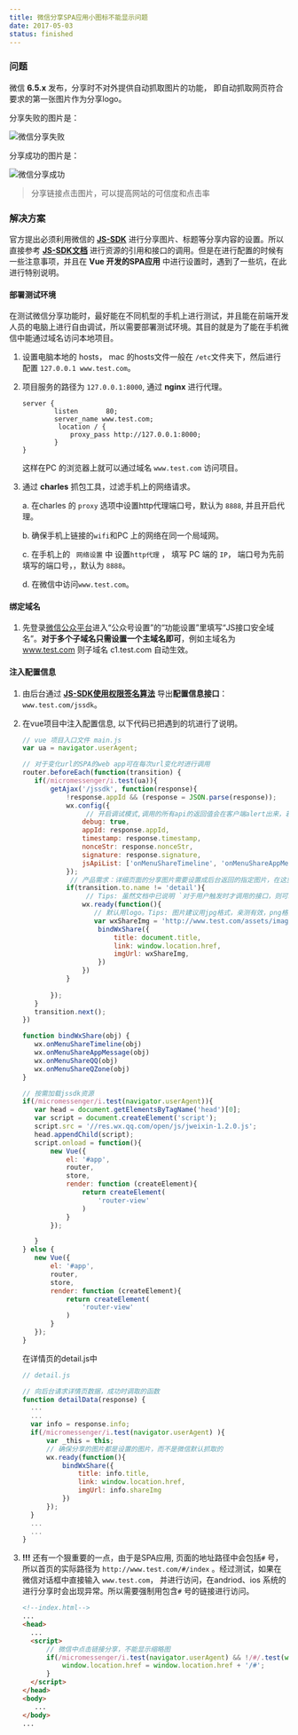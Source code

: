```yaml
---
title: 微信分享SPA应用小图标不能显示问题
date: 2017-05-03
status: finished
---
```


### 问题

微信 **6.5.x** 发布，分享时不对外提供自动抓取图片的功能， 即自动抓取网页符合要求的第一张图片作为分享logo。

分享失败的图片是：

![微信分享失败][微信分享失败]

分享成功的图片是：

![微信分享成功][微信分享成功]



> 分享链接点击图片，可以提高网站的可信度和点击率  



### 解决方案

官方提出必须利用微信的 **[JS-SDK][JS-SDK]** 进行分享图片、标题等分享内容的设置。所以直接参考 **[JS-SDK文档][JS-SDK]**  进行资源的引用和接口的调用。但是在进行配置的时候有一些注意事项，并且在  **Vue 开发的SPA应用**  中进行设置时，遇到了一些坑，在此进行特别说明。



#### 部署测试环境

在测试微信分享功能时，最好能在不同机型的手机上进行测试，并且能在前端开发人员的电脑上进行自由调试，所以需要部署测试环境。其目的就是为了能在手机微信中能通过域名访问本地项目。

1. 设置电脑本地的 hosts， mac 的hosts文件一般在 `/etc`文件夹下，然后进行配置 `127.0.0.1 www.test.com`。

2. 项目服务的路径为 `127.0.0.1:8000`, 通过 **nginx** 进行代理。

   ```nginx
   server {
           listen       80;
           server_name www.test.com;
     		location / {
               proxy_pass http://127.0.0.1:8000;
           }
   }
   ```

   这样在PC 的浏览器上就可以通过域名 `www.test.com` 访问项目。

3. 通过 **charles** 抓包工具，过滤手机上的网络请求。

   a. 在charles 的 `proxy` 选项中设置http代理端口号，默认为 `8888`, 并且开启代理。

   b. 确保手机上链接的`wifi`和PC 上的网络在同一个局域网。

   c. 在手机上的 ` 网络设置` 中 设置`http代理` ， 填写 PC 端的 `IP`， 端口号为先前填写的端口号，，默认为 `8888`。

   d. 在微信中访问`www.test.com`。



#### 绑定域名

1. 先登录[微信公众平台](http://mp.weixin.qq.com/)进入“公众号设置”的“功能设置”里填写“JS接口安全域名”。**对于多个子域名只需设置一个主域名即可**，例如主域名为 www.test.com 则子域名 c1.test.com 自动生效。

#### 注入配置信息

1. 由后台通过 **[JS-SDK使用权限签名算法](JS-SDK)** 导出**配置信息接口**： `www.test.com/jssdk`。

2. 在vue项目中注入配置信息, 以下代码已把遇到的坑进行了说明。

    ```javascript
   // vue 项目入口文件 main.js
   var ua = navigator.userAgent;

   // 对于变化url的SPA的web app可在每次url变化时进行调用
   router.beforeEach(function(transition) {
       if(/micromessenger/i.test(ua)){
           getAjax('/jssdk', function(response){
               !response.appId && (response = JSON.parse(response));
               wx.config({
                 	// 开启调试模式,调用的所有api的返回值会在客户端alert出来，若要查看传入的参数，可以在pc端打开，参数信息会通过log打出，仅在pc端时才会打印。
                   debug: true, 
                   appId: response.appId,
                   timestamp: response.timestamp,
                   nonceStr: response.nonceStr,
                   signature: response.signature,
                   jsApiList: ['onMenuShareTimeline', 'onMenuShareAppMessage', 'onMenuShareQQ', 'onMenuShareQZone']
               });
              	// 产品需求：详细页面的分享图片需要设置成后台返回的指定图片，在这里分享详细页面不设置成默认的logo
               if(transition.to.name != 'detail'){
                 	// Tips: 虽然文档中已说明 `对于用户触发时才调用的接口，则可以直接调用，不需要放在ready函数中`。 但是经过测试，分享的事件绑定还是需要在wx.ready 方法中，确保分享的图片都是设置的图片，而不是微信默认抓取的。
                   wx.ready(function(){
                      // 默认用logo。Tips: 图片建议用jpg格式，亲测有效，png格式无效。
                      var wxShareImg = 'http://www.test.com/assets/images/logo.jpg';
                       bindWxShare({
                           title: document.title,
                           link: window.location.href,
                           imgUrl: wxShareImg,
                       })
                   })
               }
               
           });
       }
       transition.next();
   })

   function bindWxShare(obj) {
       wx.onMenuShareTimeline(obj)
       wx.onMenuShareAppMessage(obj)
       wx.onMenuShareQQ(obj)
       wx.onMenuShareQZone(obj)
   }

   // 按需加载jssdk资源
   if(/micromessenger/i.test(navigator.userAgent)){
       var head = document.getElementsByTagName('head')[0];
       var script = document.createElement('script');
       script.src = '//res.wx.qq.com/open/js/jweixin-1.2.0.js';
       head.appendChild(script);
       script.onload = function(){
           new Vue({
               el: '#app',
               router,
               store,
               render: function (createElement){
                   return createElement(
                       'router-view'
                   )
               }
           });

       }
   } else {
       new Vue({
           el: '#app',
           router,
           store,
           render: function (createElement){
               return createElement(
                   'router-view'
               )
           }
       });
   }
    ```

   在详情页的detail.js中

   ```javascript
   // detail.js

   // 向后台请求详情页数据，成功时调取的函数
   function detailData(response) {
     ...
     ...
     var info = response.info;
     if(/micromessenger/i.test(navigator.userAgent) ){
         var _this = this;
         // 确保分享的图片都是设置的图片，而不是微信默认抓取的
         wx.ready(function(){
             bindWxShare({
                 title: info.title,
                 link: window.location.href,
                 imgUrl: info.shareImg
             })
         });
     }
     ...
     ...
   }
   ```



4. **!!!**  还有一个狠重要的一点，由于是SPA应用, 页面的地址路径中会包括`#` 号，所以首页的实际路径为 `http://www.test.com/#/index` 。经过测试，如果在微信对话框中直接输入 `www.test.com`， 并进行访问，在andriod、ios 系统的进行分享时会出现异常。所以需要强制用包含`#` 号的链接进行访问。

   ```html
   <!--index.html-->
   ...
   <head>
     ...
     <script>
         // 微信中点击链接分享，不能显示缩略图
         if(/micromessenger/i.test(navigator.userAgent) && !/#/.test(window.location.href)){
             window.location.href = window.location.href + '/#';
         }
     </script>
   </head>
   <body>
      ...
   </body>
   ...
   ```

   ​

[微信分享失败]: https://jasonchen1982.github.io/blog/source/wxshare/wxshare1.png	"微信分享失败"
[微信分享成功]: https://jasonchen1982.github.io/blog/source/wxshare/wxshare2.png	"微信分享成功"
[JS-SDK]: https://mp.weixin.qq.com/wiki	"JS-SDK"